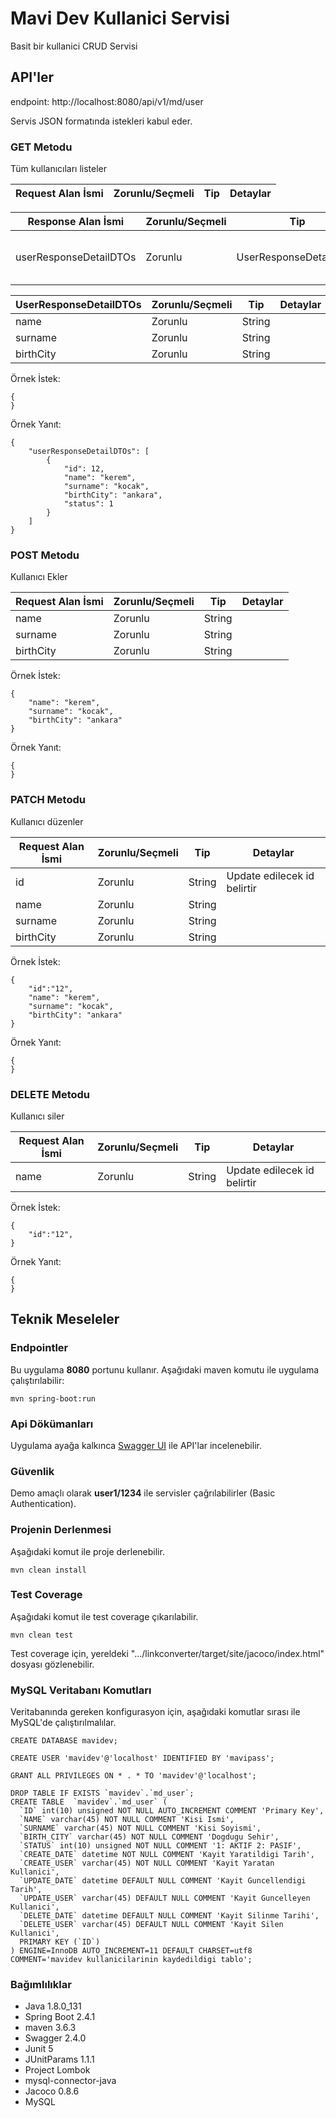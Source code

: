 # Mavi Dev Kullanici Servisi 

Basit bir kullanici CRUD Servisi 

## API'ler


endpoint: http://localhost:8080/api/v1/md/user

Servis JSON formatında istekleri kabul eder. 

### GET Metodu

Tüm kullanıcıları listeler

Request Alan İsmi | Zorunlu/Seçmeli | Tip | Detaylar
------------ | ------------- | ------------- | -------------

Response Alan İsmi | Zorunlu/Seçmeli | Tip | Detaylar
------------ | ------------- | ------------- | -------------
userResponseDetailDTOs | Zorunlu | UserResponseDetailDTOs | Detayları için aşağı bakınız

UserResponseDetailDTOs | Zorunlu/Seçmeli | Tip | Detaylar
------------ | ------------- | ------------- | -------------
name | Zorunlu | String | 
surname | Zorunlu | String | 
birthCity | Zorunlu | String | 

Örnek İstek:

```
{
}
```

Örnek Yanıt: 
```
{
    "userResponseDetailDTOs": [
        {
            "id": 12,
            "name": "kerem",
            "surname": "kocak",
            "birthCity": "ankara",
            "status": 1
        }
    ]
}
```

### POST Metodu

Kullanıcı Ekler

Request Alan İsmi | Zorunlu/Seçmeli | Tip | Detaylar
------------ | ------------- | ------------- | -------------
name | Zorunlu | String | 
surname | Zorunlu | String | 
birthCity | Zorunlu | String | 


Örnek İstek:

```
{
    "name": "kerem",
    "surname": "kocak",
    "birthCity": "ankara"
}
```

Örnek Yanıt: 
```
{
}
```


### PATCH Metodu

Kullanıcı düzenler

Request Alan İsmi | Zorunlu/Seçmeli | Tip | Detaylar
------------ | ------------- | ------------- | -------------
id | Zorunlu | String | Update edilecek id belirtir 
name | Zorunlu | String | 
surname | Zorunlu | String | 
birthCity | Zorunlu | String | 


Örnek İstek:

```
{
    "id":"12",
    "name": "kerem",
    "surname": "kocak",
    "birthCity": "ankara"
}
```

Örnek Yanıt: 
```
{
}
```


### DELETE Metodu

Kullanıcı siler

Request Alan İsmi | Zorunlu/Seçmeli | Tip | Detaylar
------------ | ------------- | ------------- | -------------
name | Zorunlu | String | Update edilecek id belirtir 



Örnek İstek:

```
{
    "id":"12",
}
```

Örnek Yanıt: 
```
{
}
```



## Teknik Meseleler

### Endpointler

Bu uygulama **8080** portunu kullanır. Aşağıdaki maven komutu ile uygulama çalıştırılabilir:

```
mvn spring-boot:run
```

### Api Dökümanları

Uygulama ayağa kalkınca [Swagger UI](http://localhost:8080/swagger-ui.html) ile API'lar incelenebilir. 

### Güvenlik

Demo amaçlı olarak **user1/1234** ile servisler çağrılabilirler (Basic Authentication).


### Projenin Derlenmesi

Aşağıdaki komut ile proje derlenebilir.
```
mvn clean install
```

### Test Coverage

Aşağıdaki komut ile test coverage çıkarılabilir.
```
mvn clean test
```

Test coverage için, yereldeki ".../linkconverter/target/site/jacoco/index.html" dosyası gözlenebilir.  


### MySQL Veritabanı Komutları

Veritabanında gereken konfigurasyon için, aşağıdaki komutlar sırası ile MySQL'de çalıştırılmalılar.

```
CREATE DATABASE mavidev;

CREATE USER 'mavidev'@'localhost' IDENTIFIED BY 'mavipass';

GRANT ALL PRIVILEGES ON * . * TO 'mavidev'@'localhost';

DROP TABLE IF EXISTS `mavidev`.`md_user`;
CREATE TABLE  `mavidev`.`md_user` (
  `ID` int(10) unsigned NOT NULL AUTO_INCREMENT COMMENT 'Primary Key',
  `NAME` varchar(45) NOT NULL COMMENT 'Kisi Ismi',
  `SURNAME` varchar(45) NOT NULL COMMENT 'Kisi Soyismi',
  `BIRTH_CITY` varchar(45) NOT NULL COMMENT 'Dogdugu Sehir',
  `STATUS` int(10) unsigned NOT NULL COMMENT '1: AKTIF 2: PASIF',
  `CREATE_DATE` datetime NOT NULL COMMENT 'Kayit Yaratildigi Tarih',
  `CREATE_USER` varchar(45) NOT NULL COMMENT 'Kayit Yaratan Kullanici',
  `UPDATE_DATE` datetime DEFAULT NULL COMMENT 'Kayit Guncellendigi Tarih',
  `UPDATE_USER` varchar(45) DEFAULT NULL COMMENT 'Kayit Guncelleyen Kullanici',
  `DELETE_DATE` datetime DEFAULT NULL COMMENT 'Kayit Silinme Tarihi',
  `DELETE_USER` varchar(45) DEFAULT NULL COMMENT 'Kayit Silen Kullanici',
  PRIMARY KEY (`ID`)
) ENGINE=InnoDB AUTO_INCREMENT=11 DEFAULT CHARSET=utf8 COMMENT='mavidev kullanicilarinin kaydedildigi tablo';
```

### Bağımlılıklar 
- Java 1.8.0_131 
- Spring Boot 2.4.1
- maven 3.6.3
- Swagger 2.4.0
- Junit 5
- JUnitParams 1.1.1
- Project Lombok
- mysql-connector-java
- Jacoco 0.8.6
- MySQL 